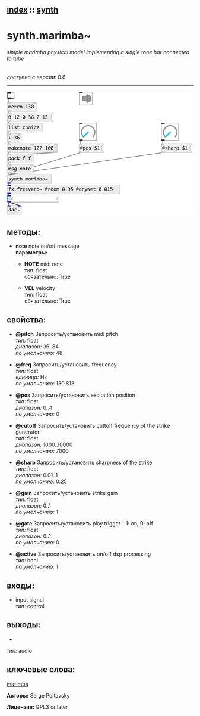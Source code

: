 [index](index.html) :: [synth](category_synth.html)
---

# synth.marimba~

###### simple marimba physical model implementing a single tone bar connected to tube

*доступно с версии:* 0.6

---




[![example](../examples/img/synth.marimba~.jpg)](../examples/pd/synth.marimba~.pd)





## методы:

* **note**
note on/off message<br>
  __параметры:__
  - **NOTE** midi note<br>
    тип: float <br>
    обязательно: True <br>

  - **VEL** velocity<br>
    тип: float <br>
    обязательно: True <br>




## свойства:

* **@pitch** 
Запросить/установить midi pitch<br>
_тип:_ float<br>
_диапазон:_ 36..84<br>
_по умолчанию:_ 48<br>

* **@freq** 
Запросить/установить frequency<br>
_тип:_ float<br>
_единица:_ Hz<br>
_по умолчанию:_ 130.813<br>

* **@pos** 
Запросить/установить excitation position<br>
_тип:_ float<br>
_диапазон:_ 0..4<br>
_по умолчанию:_ 0<br>

* **@cutoff** 
Запросить/установить cuttoff frequency of the strike generator<br>
_тип:_ float<br>
_диапазон:_ 1000..10000<br>
_по умолчанию:_ 7000<br>

* **@sharp** 
Запросить/установить sharpness of the strike<br>
_тип:_ float<br>
_диапазон:_ 0.01..1<br>
_по умолчанию:_ 0.25<br>

* **@gain** 
Запросить/установить strike gain<br>
_тип:_ float<br>
_диапазон:_ 0..1<br>
_по умолчанию:_ 1<br>

* **@gate** 
Запросить/установить play trigger - 1: on, 0: off<br>
_тип:_ float<br>
_диапазон:_ 0..1<br>
_по умолчанию:_ 0<br>

* **@active** 
Запросить/установить on/off dsp processing<br>
_тип:_ bool<br>
_по умолчанию:_ 1<br>



## входы:

* input signal<br>
_тип:_ control



## выходы:

*  <br>
_тип:_ audio



## ключевые слова:

[marimba](keywords/marimba.html)






**Авторы:** Serge Poltavsky




**Лицензия:** GPL3 or later





